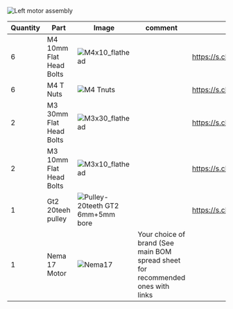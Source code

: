 ![Left motor assembly](https://user-images.githubusercontent.com/37383368/137826714-b9f5e528-7942-4e4b-9b2d-3ad27ee3dccd.gif)


| Quantity | Part                         | Image             | comment  | Links  |
| ------ | ----                           | -------              | -----  | -----	|
| 6       | M4 10mm Flat Head Bolts       | ![M4x10_flathead](https://user-images.githubusercontent.com/37383368/137826927-a2a9d8b4-6d00-456e-b5a2-7fcfb7cc3869.png) | | https://s.click.aliexpress.com/e/_AsudL9 |
| 6       | M4 T Nuts                    | ![M4 Tnuts](https://user-images.githubusercontent.com/37383368/137783436-4e1c6bae-e78c-47b5-b697-86cc7f41cef6.PNG) | | https://s.click.aliexpress.com/e/_AsGUWF |
| 2       | M3 30mm Flat Head Bolts     | ![M3x30_flathead](https://user-images.githubusercontent.com/37383368/137827406-6af4049f-6a61-4a9b-b64c-ec020c282c84.png) |  | https://s.click.aliexpress.com/e/_ALHmhz |
| 2       | M3 10mm Flat Head Bolts     | ![M3x10_flathead](https://user-images.githubusercontent.com/37383368/137827422-4a827033-c1cd-4846-8a36-25ab6d153121.png)  |    | https://s.click.aliexpress.com/e/_AsudL9 |
| 1       | Gt2 20teeh pulley           | ![Pulley-20teeth GT2 6mm+5mm bore](https://user-images.githubusercontent.com/37383368/137785091-7e4211e4-f66a-48da-8b55-a3f79002b99c.png)	 |    | https://s.click.aliexpress.com/e/_ATlwQj |
| 1       | Nema 17 Motor              | ![Nema17](https://user-images.githubusercontent.com/37383368/137785760-412aa931-21f3-4970-a272-1612ccd4b098.png)   | Your choice of brand (See main BOM spread sheet for recommended ones with links  ||
